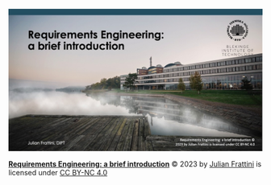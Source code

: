 ![](preview.jpg)

**[Requirements Engineering: a brief introduction](https://github.com/bth-dipt-teaching/req-eng-fundamentals)**
© 2023 by [Julian Frattini](https://www.bth.se/eng/staff/julian-frattini-juf/)
is licensed under [CC BY-NC 4.0](http://creativecommons.org/licenses/by-nc/4.0) 
